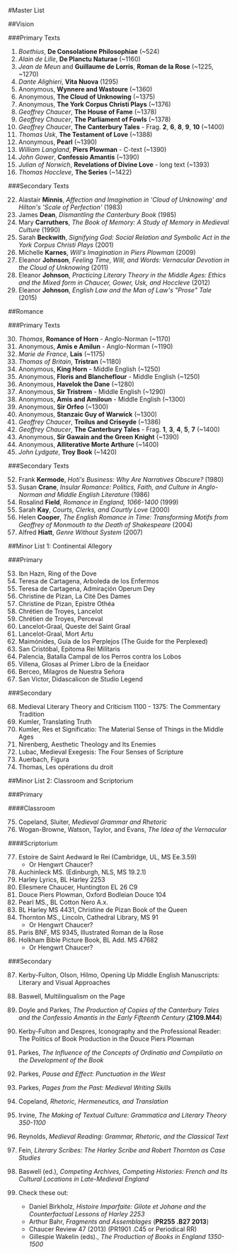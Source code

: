 
#Master List

##Vision

###Primary Texts

1. _Boethius_, __De Consolatione Philosophiae__ (~524)
2. _Alain de Lille_, __De Planctu Naturae__ (~1160)
3. _Jean de Meun_ and __Guillaume de Lorris__, __Roman de la Rose__ (~1225, ~1270)
4. _Dante Alighieri_, __Vita Nuova__ (1295) 
5. Anonymous, __Wynnere and Wastoure__ (~1360)
6. Anonymous, __The Cloud of Unknowing__ (~1375)
7. Anonymous, __The York Corpus Christi Plays__ (~1376) 
8. _Geoffrey Chaucer_, __The House of Fame__ (~1378)
9. _Geoffrey Chaucer_, __The Parliament of Fowls__ (~1378)
10. _Geoffrey Chaucer_, __The Canterbury Tales__ - Frag. __2__, __6__, __8__, __9__, __10__ (~1400)
15. _Thomas Usk_, __The Testament of Love__ (~1388)
16. Anonymous, __Pearl__ (~1390)
17. _William Langland_, __Piers Plowman__ - C-text (~1390)
19. _John Gower_, __Confessio Amantis__ (~1390)
18. _Julian of Norwich_, __Revelations of Divine Love__ - long text (~1393)
20. _Thomas Hoccleve_, __The Series__ (~1422)

###Secondary Texts

22. Alastair __Minnis__, _Affection and Imagination in 'Cloud of Unknowing' and Hilton's 'Scale of Perfection'_ (1983)
25. James __Dean__, _Dismantling the Canterbury Book_ (1985)
24. Mary __Carruthers__, _The Book of Memory: A Study of Memory in Medieval Culture_ (1990)
21. Sarah __Beckwith__, _Signifying God: Social Relation and Symbolic Act in the York Corpus Christi Plays_ (2001)
26. Michelle __Karnes__, _Will's Imagination in Piers Plowman_ (2009)
23. Eleanor __Johnson__, _Feeling Time, Will, and Words: Vernacular Devotion in the Cloud of Unknowing_ (2011)
28. Eleanor __Johnson__, _Practicing Literary Theory in the Middle Ages: Ethics and the Mixed form in Chaucer, Gower, Usk, and Hoccleve_ (2012)
27. Eleanor __Johnson__, _English Law and the Man of Law's "Prose" Tale_ (2015)

##Romance

###Primary Texts

30. _Thomas_, __Romance of Horn__ - Anglo-Norman (~1170)
29. Anonymous, __Amis e Amilun__ - Anglo-Norman (~1190)
32. _Marie de France_, __Lais__ (~1175)
31. _Thomas of Britain_, __Tristran__ (~1180)
1. Anonymous, __King Horn__ - Middle English (~1250)
36. Anonymous, __Floris and Blancheflour__ - Middle English (~1250)
34. Anonymous, __Havelok the Dane__ (~1280)
39. Anonymous, __Sir Tristrem__ - Middle English (~1290)
3. Anonymous, __Amis and Amiloun__ - Middle English (~1300)
37. Anonymous, __Sir Orfeo__ (~1300)
38. Anonymous, __Stanzaic Guy of Warwick__ (~1300)
40. _Geoffrey Chaucer_, __Troilus and Criseyde__ (~1386)
41. _Geoffrey Chaucer_, __The Canterbury Tales__ - Frag. __1__, __3__, __4__, __5__, __7__ (~1400)
35. Anonymous, __Sir Gawain and the Green Knight__ (~1390)
46. Anonymous, __Alliterative Morte Arthure__ (~1400)
47. _John Lydgate_, __Troy Book__ (~1420)

###Secondary Texts

52. Frank __Kermode__, _Hoti's Business: Why Are Narratives Obscure?_ (1980)
50. Susan __Crane__, _Insular Romance: Politics, Faith, and Culture in Anglo-Norman and Middle English Literature_ (1986)
51. Rosalind __Field__, _Romance in England, 1066-1400_ (1999)
48. Sarah __Kay__, _Courts, Clerks, and Courtly Love_ (2000)
49. Helen __Cooper__, _The English Romance in Time: Transforming Motifs from Geoffrey of Monmouth to the Death of Shakespeare_ (2004)
53. Alfred __Hiatt__, _Genre Without System_ (2007)

##Minor List 1: Continental Allegory

###Primary

53. Ibn Hazn, Ring of the Dove
54. Teresa de Cartagena, Arboleda de los Enfermos
55. Teresa de Cartagena, Admiraçión Operum Dey
56. Christine de Pizan, La Cité Des Dames
57. Christine de Pizan, Epistre Othéa
58. Chrétien de Troyes, Lancelot
59. Chrétien de Troyes, Perceval
60. Lancelot-Graal, Queste del Saint Graal
61. Lancelot-Graal, Mort Artu
62. Maimónides, Guía de los Perplejos (The Guide for the Perplexed)
63. San Cristóbal, Epitoma Rei Militaris
64. Palencia, Batalla Campal de los Perros contra los Lobos
65. Villena, Glosas al Primer Libro de la Eneidaor
66. Berceo, Milagros de Nuestra Señora
67. San Víctor, Didascalicon de Studio Legend

###Secondary

68. Medieval Literary Theory and Criticism 1100 - 1375: The Commentary Tradition
69. Kumler, Translating Truth
70. Kumler, Res et Significatio: The Material Sense of Things in the Middle Ages
71. Nirenberg, Aesthetic Theology and Its Enemies
72. Lubac, Medieval Exegesis: The Four Senses of Scripture
73. Auerbach, Figura
74. Thomas, Les opérations du droit

##Minor List 2: Classroom and Scriptorium

###Primary

####Classroom

75. Copeland, Sluiter, _Medieval Grammar and Rhetoric_
76. Wogan-Browne, Watson, Taylor, and Evans, _The Idea of the Vernacular_

####Scriptorium

77. Estoire de Saint Aedward le Rei (Cambridge, UL, MS Ee.3.59)
	- Or Hengwrt Chaucer?
78. Auchinleck MS. (Edinburgh, NLS, MS 19.2.1)
79. Harley Lyrics, BL Harley 2253
80. Ellesmere Chaucer, Huntington EL 26 C9
81. Douce Piers Plowman, Oxford Bodleian Douce 104
82. Pearl MS., BL Cotton Nero A.x.
83. BL Harley MS 4431, Christine de Pizan Book of the Queen
84. Thornton MS., Lincoln, Cathedral Library, MS 91
	- Or Hengwrt Chaucer?
85. Paris BNF, MS 9345, Illustrated Roman de la Rose
86. Holkham Bible Picture Book, BL Add. MS 47682
	- Or Hengwrt Chaucer?

###Secondary

87. Kerby-Fulton, Olson, Hilmo, Opening Up Middle English Manuscripts: Literary and Visual Approaches
88. Baswell, Multilingualism on the Page
89. Doyle and Parkes, _The Production of Copies of the Canterbury Tales and the Confessio Amantis in the Early Fifteenth Century_  (__Z109.M44__)
90. Kerby-Fulton and Despres, Iconography and the Professional Reader: The Politics of Book Production in the Douce Piers Plowman
91. Parkes, _The Influence of the Concepts of Ordinatio and Compilatio on the Development of the Book_
92. Parkes, _Pause and Effect: Punctuation in the West_
93. Parkes, _Pages from the Past: Medieval Writing Skills_
94. Copeland, _Rhetoric, Hermeneutics, and Translation_
95. Irvine, _The Making of Textual Culture: Grammatica and Literary Theory 350-1100_
96. Reynolds, _Medieval Reading: Grammar, Rhetoric, and the Classical Text_
97. Fein, _Literary Scribes: The Harley Scribe and Robert Thornton as Case Studies_
98. Baswell (ed.), _Competing Archives, Competing Histories: French and Its Cultural Locations in Late-Medieval England_

99. Check these out:

	- Daniel Birkholz, _Histoire Imparfaite: Gilote et Johane and the Counterfactual Lessons of Harley 2253_
	- Arthur Bahr, _Fragments and Assemblages_ (__PR255 .B27 2013__)
	- Chaucer Review 47 (2013) (PR1901 .C45 or Periodical RR)
	- Gillespie Wakelin (eds)., _The Production of Books in England 1350-1500_
